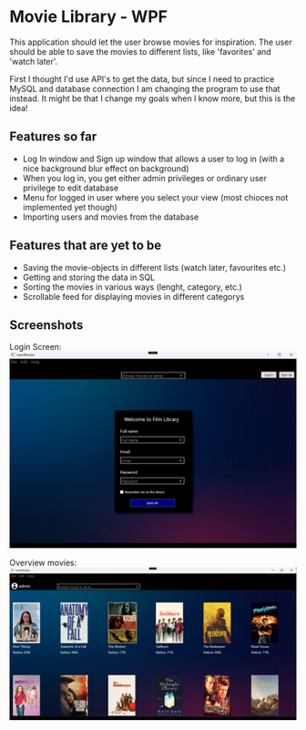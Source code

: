 
# Movie Library - WPF

This application should let the user browse movies for inspiration. The user should be able to save the movies to different lists, like 'favorites' and 'watch later'.

First I thought I'd use API's to get the data, but since I need to practice MySQL and database connection I am changing the program to use that instead.
It might be that I change my goals when I know more, but this is the idea!

## Features so far
- Log In window and Sign up window that allows a user to log in (with a nice background blur effect on background)
- When you log in, you get either admin privileges or ordinary user privilege to edit database
- Menu for logged in user where you select your view (most chioces not implemented yet though)
- Importing users and movies from the database

## Features that are yet to be

- Saving the movie-objects in different lists (watch later, favourites etc.)
- Getting and storing the data in SQL
- Sorting the movies in various ways (lenght, category, etc.)
- Scrollable feed for displaying movies in different categorys


## Screenshots

Login Screen:
![App Screenshot](https://github.com/Bubbelbad/FilmLibrary-WPF/blob/master/Screenshot%202023-11-29%20190030.png?raw=true)

Overview movies: 
![App Screenshot](https://github.com/Bubbelbad/FilmLibrary-WPF/blob/master/Screenshot%202024-03-07%20185631.png)

